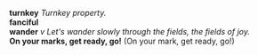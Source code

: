 __turnkey__ _Turnkey property._  
__fanciful__  
__wander__ _v_ _Let's wander slowly through the fields, the fields of joy._  
__On your marks, get ready, go!__ (On your mark, get ready, go!)  
